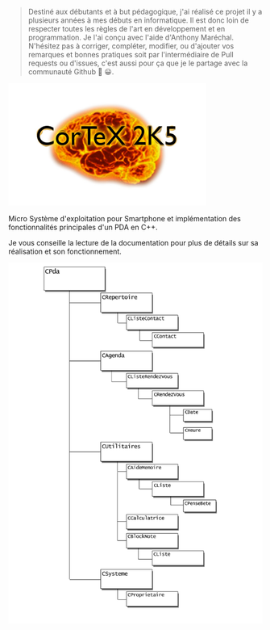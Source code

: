 > Destiné aux débutants et à but pédagogique, j'ai réalisé ce projet il y a plusieurs années à mes débuts en informatique. Il est donc loin de respecter toutes les règles de l'art en développement et en programmation. Je l'ai conçu avec l'aide d'Anthony Maréchal. N'hésitez pas à corriger, compléter, modifier, ou d'ajouter vos remarques et bonnes pratiques soit par l'intermédiaire de Pull requests ou d'issues, c'est aussi pour ça que je le partage avec la communauté Github 💪 😀.

![alt text](documentation/logo.png?raw=true "logo")

Micro Système d'exploitation pour Smartphone et implémentation des fonctionnalités principales d'un PDA en C++.

Je vous conseille la lecture de la documentation pour plus de détails sur sa réalisation et son fonctionnement.

![alt text](documentation/schema.jpg?raw=true "schema")
